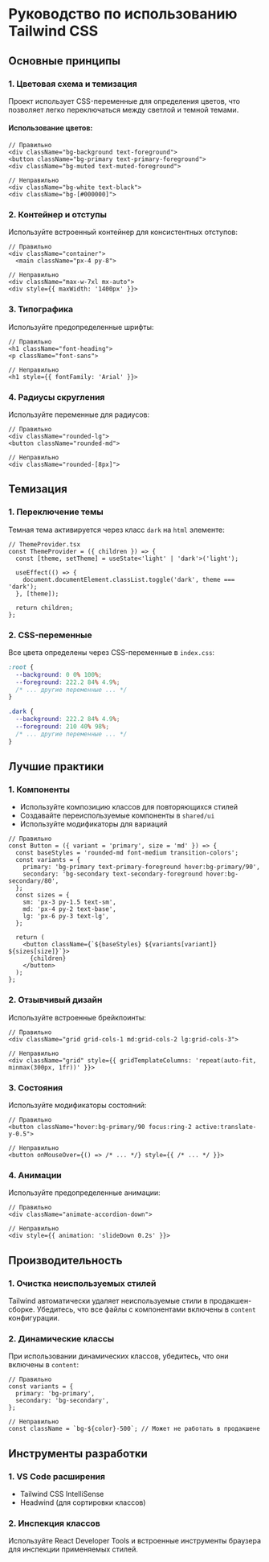 # Руководство по использованию Tailwind CSS

## Основные принципы

### 1. Цветовая схема и темизация

Проект использует CSS-переменные для определения цветов, что позволяет легко переключаться между светлой и темной темами.

#### Использование цветов:
```tsx
// Правильно
<div className="bg-background text-foreground">
<button className="bg-primary text-primary-foreground">
<div className="bg-muted text-muted-foreground">

// Неправильно
<div className="bg-white text-black">
<div className="bg-[#000000]">
```

### 2. Контейнер и отступы

Используйте встроенный контейнер для консистентных отступов:

```tsx
// Правильно
<div className="container">
  <main className="px-4 py-8">

// Неправильно
<div className="max-w-7xl mx-auto">
<div style={{ maxWidth: '1400px' }}>
```

### 3. Типографика

Используйте предопределенные шрифты:

```tsx
// Правильно
<h1 className="font-heading">
<p className="font-sans">

// Неправильно
<h1 style={{ fontFamily: 'Arial' }}>
```

### 4. Радиусы скругления

Используйте переменные для радиусов:

```tsx
// Правильно
<div className="rounded-lg">
<button className="rounded-md">

// Неправильно
<div className="rounded-[8px]">
```

## Темизация

### 1. Переключение темы

Темная тема активируется через класс `dark` на `html` элементе:

```tsx
// ThemeProvider.tsx
const ThemeProvider = ({ children }) => {
  const [theme, setTheme] = useState<'light' | 'dark'>('light');

  useEffect(() => {
    document.documentElement.classList.toggle('dark', theme === 'dark');
  }, [theme]);

  return children;
};
```

### 2. CSS-переменные

Все цвета определены через CSS-переменные в `index.css`:

```css
:root {
  --background: 0 0% 100%;
  --foreground: 222.2 84% 4.9%;
  /* ... другие переменные ... */
}

.dark {
  --background: 222.2 84% 4.9%;
  --foreground: 210 40% 98%;
  /* ... другие переменные ... */
}
```

## Лучшие практики

### 1. Компоненты

- Используйте композицию классов для повторяющихся стилей
- Создавайте переиспользуемые компоненты в `shared/ui`
- Используйте модификаторы для вариаций

```tsx
// Правильно
const Button = ({ variant = 'primary', size = 'md' }) => {
  const baseStyles = 'rounded-md font-medium transition-colors';
  const variants = {
    primary: 'bg-primary text-primary-foreground hover:bg-primary/90',
    secondary: 'bg-secondary text-secondary-foreground hover:bg-secondary/80',
  };
  const sizes = {
    sm: 'px-3 py-1.5 text-sm',
    md: 'px-4 py-2 text-base',
    lg: 'px-6 py-3 text-lg',
  };

  return (
    <button className={`${baseStyles} ${variants[variant]} ${sizes[size]}`}>
      {children}
    </button>
  );
};
```

### 2. Отзывчивый дизайн

Используйте встроенные брейкпоинты:

```tsx
// Правильно
<div className="grid grid-cols-1 md:grid-cols-2 lg:grid-cols-3">

// Неправильно
<div className="grid" style={{ gridTemplateColumns: 'repeat(auto-fit, minmax(300px, 1fr))' }}>
```

### 3. Состояния

Используйте модификаторы состояний:

```tsx
// Правильно
<button className="hover:bg-primary/90 focus:ring-2 active:translate-y-0.5">

// Неправильно
<button onMouseOver={() => /* ... */} style={{ /* ... */ }}>
```

### 4. Анимации

Используйте предопределенные анимации:

```tsx
// Правильно
<div className="animate-accordion-down">

// Неправильно
<div style={{ animation: 'slideDown 0.2s' }}>
```

## Производительность

### 1. Очистка неиспользуемых стилей

Tailwind автоматически удаляет неиспользуемые стили в продакшен-сборке. Убедитесь, что все файлы с компонентами включены в `content` конфигурации.

### 2. Динамические классы

При использовании динамических классов, убедитесь, что они включены в `content`:

```tsx
// Правильно
const variants = {
  primary: 'bg-primary',
  secondary: 'bg-secondary',
};

// Неправильно
const className = `bg-${color}-500`; // Может не работать в продакшене
```

## Инструменты разработки

### 1. VS Code расширения

- Tailwind CSS IntelliSense
- Headwind (для сортировки классов)

### 2. Инспекция классов

Используйте React Developer Tools и встроенные инструменты браузера для инспекции применяемых стилей. 